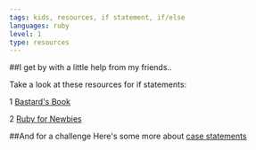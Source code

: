 ```yaml
---
tags: kids, resources, if statement, if/else
languages: ruby
level: 1
type: resources
---
```


##I get by with a little help from my friends..

Take a look at these resources for if statements:

1 [Bastard's Book](http://ruby.bastardsbook.com/chapters/ifelse/)

2 [Ruby for Newbies](http://code.tutsplus.com/articles/ruby-for-newbies-conditional-statements-and-loops--net-16537)


##And for a challenge
Here's some more about [case statements](http://blog.molawson.com/the-power-of-ruby-s-case-statement)